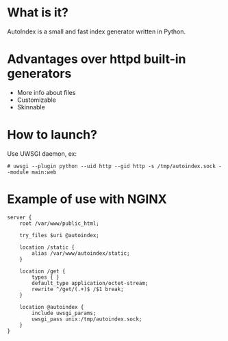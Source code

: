 What is it?
================================================================================
AutoIndex is a small and fast index generator written in Python.

Advantages over httpd built-in generators
================================================================================
  * More info about files
  * Customizable
  * Skinnable

How to launch?
================================================================================
Use UWSGI daemon, ex:

    # uwsgi --plugin python --uid http --gid http -s /tmp/autoindex.sock --module main:web

Example of use with NGINX
================================================================================
    server {
        root /var/www/public_html;

        try_files $uri @autoindex;

        location /static {
            alias /var/www/autoindex/static;
        }

        location /get {
            types { }
            default_type application/octet-stream;
            rewrite ^/get/(.+)$ /$1 break;
        }

        location @autoindex {
            include uwsgi_params;
            uwsgi_pass unix:/tmp/autoindex.sock;
        }
    }

